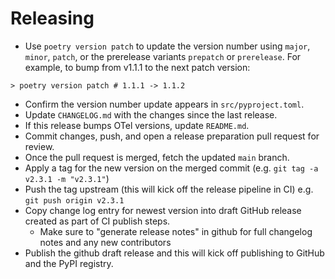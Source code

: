# Releasing

- Use `poetry version patch` to update the version number using `major`, `minor`, `patch`, or the prerelease variants `prepatch` or `prerelease`.
  For example, to bump from v1.1.1 to the next patch version:

```shell
> poetry version patch # 1.1.1 -> 1.1.2
```

- Confirm the version number update appears in `src/pyproject.toml`.
- Update `CHANGELOG.md` with the changes since the last release.
- If this release bumps OTel versions, update `README.md`.
- Commit changes, push, and open a release preparation pull request for review.
- Once the pull request is merged, fetch the updated `main` branch.
- Apply a tag for the new version on the merged commit (e.g. `git tag -a v2.3.1 -m "v2.3.1"`)
- Push the tag upstream (this will kick off the release pipeline in CI) e.g. `git push origin v2.3.1`
- Copy change log entry for newest version into draft GitHub release created as part of CI publish steps.
  - Make sure to "generate release notes" in github for full changelog notes and any new contributors
- Publish the github draft release and this will kick off publishing to GitHub and the PyPI registry.
